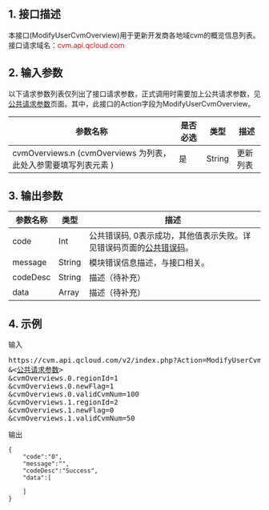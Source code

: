 ## 1. 接口描述
本接口(ModifyUserCvmOverview)用于更新开发商各地域cvm的概览信息列表。
接口请求域名：<font style='color:red'>cvm.api.qcloud.com </font>



## 2. 输入参数
以下请求参数列表仅列出了接口请求参数，正式调用时需要加上公共请求参数，见<a href='/doc/api/372/4153' title='公共请求参数'>公共请求参数</a>页面。其中，此接口的Action字段为ModifyUserCvmOverview。

| 参数名称 | 是否必选  | 类型 | 描述 |
|---------|---------|---------|---------|
| cvmOverviews.n (cvmOverviews 为列表，此处入参需要填写列表元素 ) | 是 | String | 更新列表|


## 3. 输出参数
| 参数名称 | 类型 | 描述 |
|---------|---------|---------|
| code | Int | 公共错误码, 0表示成功，其他值表示失败。详见错误码页面的<a href='https://www.qcloud.com/doc/api/372/%E9%94%99%E8%AF%AF%E7%A0%81#1.E3.80.81.E5.85.AC.E5.85.B1.E9.94.99.E8.AF.AF.E7.A0.81' title='公共错误码'>公共错误码</a>。|
| message | String | 模块错误信息描述，与接口相关。|
| codeDesc | String | 描述（待补充） |
| data | Array | 描述（待补充） |


## 4. 示例

输入

<pre>
https://cvm.api.qcloud.com/v2/index.php?Action=ModifyUserCvmOverview
&<<a href="https://www.qcloud.com/doc/api/229/6976">公共请求参数</a>>
&cvmOverviews.0.regionId=1
&cvmOverviews.0.newFlag=1
&cvmOverviews.0.validCvmNum=100
&cvmOverviews.1.regionId=2
&cvmOverviews.1.newFlag=0
&cvmOverviews.1.validCvmNum=50
</pre>

输出

```
{
    "code":"0",
    "message":"",
    "codeDesc":"Success",
    "data":[
        
    ]
}
```

